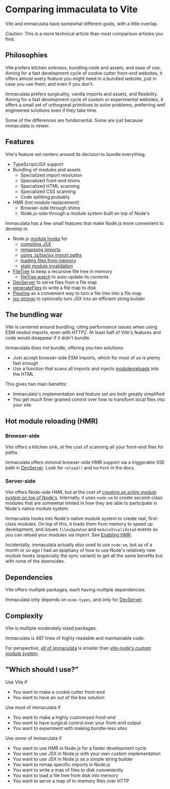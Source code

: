 # Comparing immaculata to Vite

Vite and immaculata have somewhat different goals, with a little overlap.

*Caution:* This is a more technical article than most comparison articles you find.

## Philosophies

Vite prefers kitchen sinkness, bundling code and assets, and ease of use.
Aiming for a fast development cycle of cookie cutter front-end websites,
it offers almost every feature you might need in a bundled website,
just in case you use them, and even if you don't.

Immaculata prefers surgicality, vanilla imports and assets, and flexibility.
Aiming for a fast development cycle of custom or experimental websites,
it offers a small set of orthogonal primitives to solve problems,
preferring well engineered solutions even if they take time.

Some of the differences are fundamental. Some are just because immaculata is newer.

## Features

Vite's feature set centers around its decision to bundle everything.

* TypeScript/JSX support
* Bundling of modules and assets
  * Specialized import resolution
  * Specialized front-end shims
  * Specialized HTML scanning
  * Specialized CSS scanning
  * Code splitting probably
* HMR (hot module replacement)
  * Browser-side through shims
  * Node.js-side through a module system built on top of Node's

Immaculata has a few small features that make Node.js more convenient to develop in.

* Node.js [module hooks](../api/module-hooks.md#module-hooks) for
  * [compiling JSX](../api/module-hooks.md#compilejsx)
  * [remapping imports](../api/module-hooks.md#mapimport)
  * [using .ts/tsx/jsx import paths](../api/module-hooks.md#tryaltexts)
  * [loading files from memory](../api/module-hooks.md#usetree)
  * [stale module invalidation](../api/module-hooks.md#usetree)
* [FileTree](../api/filetree.md#filetree) to keep a recursive file tree in memory
  * [fileTree.watch](../api/filetree.md#watch) to auto-update its contents
* [DevServer](../api/dev-server.md#devserver) to serve files from a file map
* [generateFiles](../api/generate-files.md#generatefiles) to write a file map to disk
* [Pipeline](../api/pipeline.md#pipeline) as a convenient way to turn a file tree into a file map
* [jsx-strings](../guides/enabling-jsx.md#simple-jsx-string-builder) to optionally turn JSX into an efficient string builder

## The bundling war

Vite is centered around bundling, citing performance issues when using ESM *nested* imports,
even with HTTP2. At least half of Vite's features and code would disappear if it didn't bundle.

Immaculata does not bundle, offering you two solutions:

* Just accept browser-side ESM imports, which for most of us is plenty fast enough
* Use a function that scans all imports and injects [modulepreloads](https://developer.mozilla.org/en-US/docs/Web/HTML/Reference/Attributes/rel/modulepreload) into the HTML

This gives two main benefits:

* Immaculata's implementation and feature set are both greatly simplified
* You get *much* finer grained control over how to transform local files into your site

## Hot module reloading (HMR)

### Browser-side

Vite offers a kitchen sink, at the cost of scanning all your front-end files for paths.

Immaculata offers *minimal* browser-side HMR support via a triggerable SSE path in [DevServer](../api/dev-server.md#devserver).
Look for `reload()` and `hmrPath` in the docs.

### Server-side

Vite offers Node-side HMR, but at the cost of
[*creating an entire module system* on top of Node's](https://github.com/vitest-dev/vitest/blob/165fb0e8ae398440fc62cd95992e1ea97a1d2388/packages/vite-node/src/client.ts).
Internally, it uses `node:vm` to create second-class modules that are somewhat limited in how they are able to participate in Node's native module system.

Immaculata hooks into Node's native module system to create real, first-class modules.
On top of this, it loads them from memory to speed up development,
and issues `filesUpdated` and `moduleInvalidated` events so you can reload your modules via import.
See [Enabling HMR](../guides/enabling-hmr.md#enabling-hmr-in-nodejs).

Incidentally, immaculata actually *also* used to use `node:vm`,
but as of a month or so ago I had an epiphany of how to use Node's
relatively new module hooks (especially the sync variant)
to get all the same benefits but with none of the downsides.


## Dependencies

Vite offers multiple packages, each having multiple dependencies.

Immaculata only depends on `mime-types`, and only for [DevServer](../api/dev-server.md#devserver).


## Complexity

Vite is multiple moderately sized packages.

Immaculata is 487 lines of highly readable and maintainable code.

For perspective, [*all* of immaculata](https://github.com/thesoftwarephilosopher/immaculata/tree/main/src) is smaller than [vite-node's custom module system](https://github.com/vitest-dev/vitest/blob/165fb0e8ae398440fc62cd95992e1ea97a1d2388/packages/vite-node/src/client.ts).


## "Which should I use?"

Use Vite if

* You want to make a cookie cutter front-end
* You want to have an out of the box solution

Use most of immaculata if

* You want to make a highly customized front-end
* You want to have surgical control over your front-end output
* You want to experiment with making bundle-less sites

Use *some* of immaculata if

* You want to use HMR in Node.js for a faster development cycle
* You want to use JSX in Node.js with your own custom implementation
* You want to use JSX in Node.js as a simple string builder
* You want to remap specific imports in Node.js
* You want to write a map of files to disk conveniently
* You want to load a file tree from disk into memory
* You want to serve a map of in-memory files over HTTP
